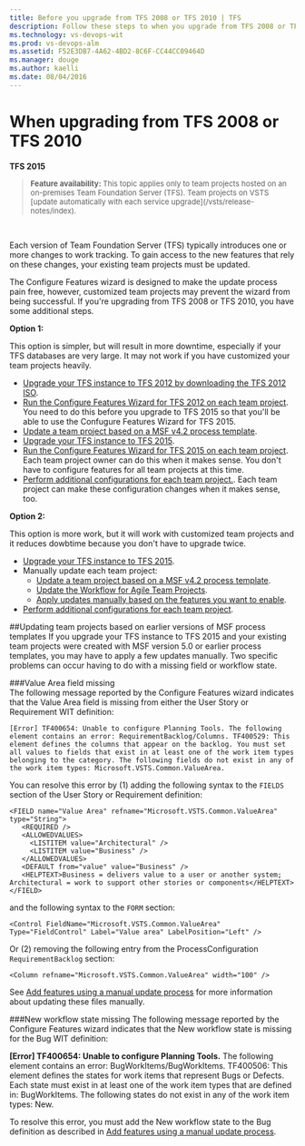```yaml
---
title: Before you upgrade from TFS 2008 or TFS 2010 | TFS 
description: Follow these steps to when you upgrade from TFS 2008 or TFS 2010 to TFS 2015 so that you can configure the new features.
ms.technology: vs-devops-wit
ms.prod: vs-devops-alm
ms.assetid: F52E3DB7-4A62-4BD2-8C6F-CC44CC09464D
ms.manager: douge
ms.author: kaelli
ms.date: 08/04/2016
---
```


# When upgrading from TFS 2008 or TFS 2010  

<b>TFS 2015</b> 

<blockquote style="font-size: 13px"><b>Feature availability: </b>This topic applies only to team projects hosted on an on-premises Team Foundation Server (TFS). Team projects on VSTS [update automatically with each service upgrade](/vsts/release-notes/index).
</blockquote>  

Each version of Team Foundation Server (TFS) typically introduces one or more changes to work tracking. To gain access to the new features that rely on these changes, your existing team projects must be updated. 

The Configure Features wizard is designed to make the update process pain free, however, customized team projects may prevent the wizard from being successful.
If you're upgrading from TFS 2008 or TFS 2010, you have some additional steps.  

**Option 1:**

This option is simpler, but will result in more downtime, especially if your TFS databases are very large. It may not work if you have customized your team projects heavily.

* [Upgrade your TFS instance to TFS 2012 by downloading the TFS 2012 ISO](http://go.microsoft.com/fwlink?linkid=255990).
* [Run the Configure Features Wizard for TFS 2012 on each team project](configure-features-after-upgrade.md).
	You need to do this before you upgrade to TFS 2015 so that you'll be able to use the Confugure Features Wizard for TFS 2015.
* [Update a team project based on a MSF v4.2 process template](reference/update-a-team-project-v4-dot-2-process-template.md).
* [Upgrade your TFS instance to TFS 2015](../../tfs-server/upgrade/get-started.md).
* [Run the Configure Features Wizard for TFS 2015 on each team project](configure-features-after-upgrade.md).
	Each team project owner can do this when it makes sense. You don't have to configure features for all team projects at this time.
* [Perform additional configurations for each team project.](additional-configuration-options.md).
	Each team project can make these configuration changes when it makes sense, too.
	

**Option 2:**

This option is more work, but it will work with customized team projects and it reduces dowbtime because you don't have to upgrade twice.

* [Upgrade your TFS instance to TFS 2015](../../tfs-server/upgrade/get-started.md).
* Manually update each team project:
	* [Update a team project based on a MSF v4.2 process template](reference/update-a-team-project-v4-dot-2-process-template.md).
	* [Update the Workflow for Agile Team Projects](https://msdn.microsoft.com/library/hh500412.aspx).
	* [Apply updates manually based on the features you want to enable](add-features-manually.md).
* [Perform additional configurations for each team project](additional-configuration-options.md).

<a id="earlier-versions">  </a> 

##Updating team projects based on earlier versions of MSF process templates 
If you upgrade your TFS instance to TFS 2015 and your existing team projects were created with MSF version 5.0 or earlier process templates, you may have to apply a few updates manually. Two specific problems can occur having to do with a missing field or workflow state.  

###Value Area field missing   
The following message reported by the Configure Features wizard indicates that the Value Area field is missing from either the User Story or Requirement WIT definition:  

```
[Error] TF400654: Unable to configure Planning Tools. The following element contains an error: RequirementBacklog/Columns. TF400529: This element defines the columns that appear on the backlog. You must set all values to fields that exist in at least one of the work item types belonging to the category. The following fields do not exist in any of the work item types: Microsoft.VSTS.Common.ValueArea.
```

You can resolve this error by (1) adding the following syntax to the ```FIELDS``` section of the User Story or Requirement definition:
```
<FIELD name="Value Area" refname="Microsoft.VSTS.Common.ValueArea" type="String">
   <REQUIRED />
   <ALLOWEDVALUES>
     <LISTITEM value="Architectural" />
     <LISTITEM value="Business" />
   </ALLOWEDVALUES>
   <DEFAULT from="value" value="Business" />
   <HELPTEXT>Business = delivers value to a user or another system; Architectural = work to support other stories or components</HELPTEXT>
</FIELD>
```

and the following syntax to the ```FORM``` section:
```
<Control FieldName="Microsoft.VSTS.Common.ValueArea" Type="FieldControl" Label="Value area" LabelPosition="Left" />
```

Or (2) removing the following entry from the ProcessConfiguration ```RequirementBacklog``` section: 
```
<Column refname="Microsoft.VSTS.Common.ValueArea" width="100" />
```

See [Add features using a manual update process](add-features-manually.md) for more information about updating these files manually. 


###New workflow state missing 
The following message reported by the Configure Features wizard indicates that the New workflow state is missing for the Bug WIT definition:  

**[Error] TF400654: Unable to configure Planning Tools.** The following element contains an error: BugWorkItems/BugWorkItems. TF400506: This element defines the states for work items that represent Bugs or Defects. Each state must exist in at least one of the work item types that are defined in: BugWorkItems. The following states do not exist in any of the work item types: New.


To resolve this error, you must add the New workflow state to the Bug definition as described in [Add features using a manual update process](add-features-manually.md). 

